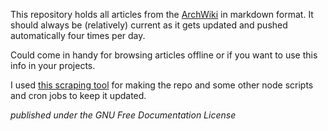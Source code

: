 This repository holds all articles from the [ArchWiki](https://wiki.archlinux.org/) in markdown format. It should always be (relatively) current as it gets updated and pushed automatically four times per day.

Could come in handy for browsing articles offline or if you want to use this info in your projects.

I used [this scraping tool](https://github.com/greg-js/offline-arch-wiki) for making the repo and some other node scripts and cron jobs to keep it updated.

_published under the GNU Free Documentation License_
